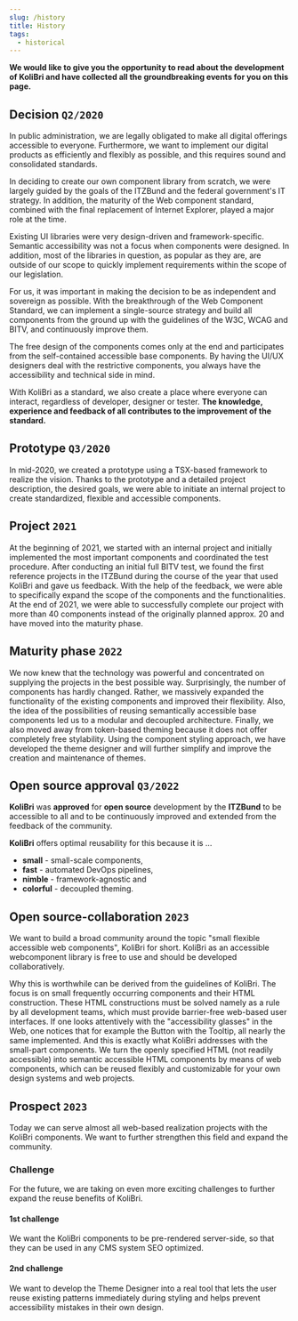 ```yaml
---
slug: /history
title: History
tags:
  - historical
---
```


**We would like to give you the opportunity to read about the development of KoliBri and have collected all the groundbreaking events for you on this page.**

## Decision `Q2/2020`

In public administration, we are legally obligated to make all digital offerings accessible to everyone. Furthermore, we want to implement our digital products as efficiently and flexibly as possible, and this requires sound and consolidated standards.

In deciding to create our own component library from scratch, we were largely guided by the goals of the ITZBund and the federal government's IT strategy. In addition, the maturity of the Web component standard, combined with the final replacement of Internet Explorer, played a major role at the time.

Existing UI libraries were very design-driven and framework-specific. Semantic accessibility was not a focus when components were designed. In addition, most of the libraries in question, as popular as they are, are outside of our scope to quickly implement requirements within the scope of our legislation.

For us, it was important in making the decision to be as independent and sovereign as possible. With the breakthrough of the Web Component Standard, we can implement a single-source strategy and build all components from the ground up with the guidelines of the W3C, WCAG and BITV, and continuously improve them.

The free design of the components comes only at the end and participates from the self-contained accessible base components. By having the UI/UX designers deal with the restrictive components, you always have the accessibility and technical side in mind.

With KoliBri as a standard, we also create a place where everyone can interact, regardless of developer, designer or tester. **The knowledge, experience and feedback of all contributes to the improvement of the standard.**

## Prototype `Q3/2020`

In mid-2020, we created a prototype using a TSX-based framework to realize the vision. Thanks to the prototype and a detailed project description, the desired goals, we were able to initiate an internal project to create standardized, flexible and accessible components.

## Project `2021`

At the beginning of 2021, we started with an internal project and initially implemented the most important components and coordinated the test procedure. After conducting an initial full BITV test, we found the first reference projects in the ITZBund during the course of the year that used KoliBri and gave us feedback. With the help of the feedback, we were able to specifically expand the scope of the components and the functionalities. At the end of 2021, we were able to successfully complete our project with more than 40 components instead of the originally planned approx. 20 and have moved into the maturity phase.

## Maturity phase `2022`

We now knew that the technology was powerful and concentrated on supplying the projects in the best possible way. Surprisingly, the number of components has hardly changed. Rather, we massively expanded the functionality of the existing components and improved their flexibility. Also, the idea of the possibilities of reusing semantically accessible base components led us to a modular and decoupled architecture. Finally, we also moved away from token-based theming because it does not offer completely free stylability. Using the component styling approach, we have developed the theme designer and will further simplify and improve the creation and maintenance of themes.

## Open source approval `Q3/2022`

**KoliBri** was **approved** for **open source** development by the **ITZBund** to be accessible to all and to be continuously improved and extended from the feedback of the community.

**KoliBri** offers optimal reusability for this because it is …

- **small** - <span class="text-gray-500">small-scale components</span>,
- **fast** - <span class="text-gray-500">automated DevOps pipelines</span>,
- **nimble** - <span class="text-gray-500">framework-agnostic</span> and
- **colorful** - <span class="text-gray-500">decoupled theming</span>.

## Open source-collaboration `2023`

We want to build a broad community around the topic "small flexible accessible web components", KoliBri for short. KoliBri as an accessible webcomponent library is free to use and should be developed collaboratively.

Why this is worthwhile can be derived from the guidelines of KoliBri. The focus is on small frequently occurring components and their HTML construction. These HTML constructions must be solved namely as a rule by all development teams, which must provide barrier-free web-based user interfaces. If one looks attentively with the "accessibility glasses" in the Web, one notices that for example the Button with the Tooltip, all nearly the same implemented.
And this is exactly what KoliBri addresses with the small-part components. We turn the openly specified HTML (not readily accessible) into semantic accessible HTML components by means of web components, which can be reused flexibly and customizable for your own design systems and web projects.

## Prospect `2023`

Today we can serve almost all web-based realization projects with the KoliBri components. We want to further strengthen this field and expand the community.

### Challenge

For the future, we are taking on even more exciting challenges to further expand the reuse benefits of KoliBri.

#### 1st challenge

We want the KoliBri components to be pre-rendered server-side, so that they can be used in any CMS system SEO optimized.

#### 2nd challenge

We want to develop the Theme Designer into a real tool that lets the user reuse existing patterns immediately during styling and helps prevent accessibility mistakes in their own design.
